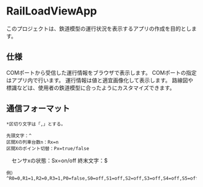 # RailLoadViewApp
このプロジェクトは、鉄道模型の運行状況を表示するアプリの作成を目的とします。
## 仕様
COMポートから受信した運行情報をブラウザで表示します。
COMポートの指定はアプリ内で行います。
運行情報は値と適宜画像化して表示します。
路線図や標識などは、使用者の鉄道模型に合ったようにカスタマイズできます。
## 通信フォーマット
	*区切り文字は「,」とする。

	先頭文字：^
	区間Xの列車台数n：Rx=n
	区間Xのポイント切替：Px=true/false
　センサxの状態：Sx=on/off
	終末文字：$

	例）^R0=0,R1=1,R2=0,R3=1,P0=false,S0=off,S1=off,S2=off,S3=off,S4=off,S5=off,S6=off,S7=off$